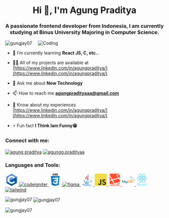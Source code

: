 <h1 align="center">Hi 👋, I'm Agung Praditya</h1>
<h3 align="center">A passionate frontend developer from Indonesia, I am currently studying at Binus University Majoring in Computer Science.</h3>
<img align="right" width="400" alt="Coding" src="https://camo.githubusercontent.com/ec4a68367aa02e4a7437dc2cd3b619a7ec50be09f6152f182f4123b6a4f012d5/68747470733a2f2f6d656469612e74656e6f722e636f6d2f4e4f594633663832625f6741414141432f70726f6772616d6d65722e676966">

<p align="left"> <img src="https://komarev.com/ghpvc/?username=gungjay07&label=Profile%20views&color=0e75b6&style=flat" alt="gungjay07" /> </p>

- 🌱 I’m currently learning **React JS, C, etc..**

- 👨‍💻 All of my projects are available at [https://www.linkedin.com/in/agungpraditya/](https://www.linkedin.com/in/agungpraditya/)

- 💬 Ask me about **New Technology**

- 📫 How to reach me **agungpradityaaa@gmail.com**

- 📄 Know about my experiences [https://www.linkedin.com/in/agungpraditya/](https://www.linkedin.com/in/agungpraditya/)

- ⚡ Fun fact **I Think Iam Funny😁**

<h3 align="left">Connect with me:</h3>
<p align="left">
<a href="https://linkedin.com/in/agung praditya" target="blank"><img align="center" src="https://raw.githubusercontent.com/rahuldkjain/github-profile-readme-generator/master/src/images/icons/Social/linked-in-alt.svg" alt="agung praditya" height="30" width="40" /></a>
<a href="https://instagram.com/agungg.pradityaa" target="blank"><img align="center" src="https://raw.githubusercontent.com/rahuldkjain/github-profile-readme-generator/master/src/images/icons/Social/instagram.svg" alt="agungg.pradityaa" height="30" width="40" /></a>
</p>

<h3 align="left">Languages and Tools:</h3>
<p align="left"> <a href="https://www.cprogramming.com/" target="_blank" rel="noreferrer"> <img src="https://raw.githubusercontent.com/devicons/devicon/master/icons/c/c-original.svg" alt="c" width="40" height="40"/> </a> <a href="https://codeigniter.com" target="_blank" rel="noreferrer"> <img src="https://cdn.worldvectorlogo.com/logos/codeigniter.svg" alt="codeigniter" width="40" height="40"/> </a> <a href="https://www.w3schools.com/css/" target="_blank" rel="noreferrer"> <img src="https://raw.githubusercontent.com/devicons/devicon/master/icons/css3/css3-original-wordmark.svg" alt="css3" width="40" height="40"/> </a> <a href="https://www.figma.com/" target="_blank" rel="noreferrer"> <img src="https://www.vectorlogo.zone/logos/figma/figma-icon.svg" alt="figma" width="40" height="40"/> </a> <a href="https://www.java.com" target="_blank" rel="noreferrer"> <img src="https://raw.githubusercontent.com/devicons/devicon/master/icons/java/java-original.svg" alt="java" width="40" height="40"/> </a> <a href="https://developer.mozilla.org/en-US/docs/Web/JavaScript" target="_blank" rel="noreferrer"> <img src="https://raw.githubusercontent.com/devicons/devicon/master/icons/javascript/javascript-original.svg" alt="javascript" width="40" height="40"/> </a> <a href="https://laravel.com/" target="_blank" rel="noreferrer"> <img src="https://raw.githubusercontent.com/devicons/devicon/master/icons/laravel/laravel-plain-wordmark.svg" alt="laravel" width="40" height="40"/> </a> <a href="https://www.mysql.com/" target="_blank" rel="noreferrer"> <img src="https://raw.githubusercontent.com/devicons/devicon/master/icons/mysql/mysql-original-wordmark.svg" alt="mysql" width="40" height="40"/> </a> <a href="https://reactjs.org/" target="_blank" rel="noreferrer"> <img src="https://raw.githubusercontent.com/devicons/devicon/master/icons/react/react-original-wordmark.svg" alt="react" width="40" height="40"/> </a> <a href="https://tailwindcss.com/" target="_blank" rel="noreferrer"> <img src="https://www.vectorlogo.zone/logos/tailwindcss/tailwindcss-icon.svg" alt="tailwind" width="40" height="40"/> </a> </p>

<p><img align="left" src="https://github-readme-stats.vercel.app/api/top-langs?username=gungjay07&show_icons=true&locale=en&layout=compact" alt="gungjay07" /></p>

<p>&nbsp;<img align="center" src="https://github-readme-stats.vercel.app/api?username=gungjay07&show_icons=true&locale=en" alt="gungjay07" /></p>

<p><img align="center" src="https://github-readme-streak-stats.herokuapp.com/?user=gungjay07&" alt="gungjay07" /></p>
